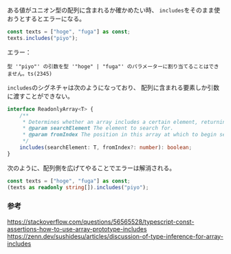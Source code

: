 ある値がユニオン型の配列に含まれるか確かめたい時、
`includes`をそのまま使おうとするとエラーになる。
```ts
const texts = ["hoge", "fuga"] as const;
texts.includes("piyo");
```
エラー：
```
型 '"piyo"' の引数を型 '"hoge" | "fuga"' のパラメーターに割り当てることはできません。ts(2345)
```

`includes`のシグネチャは次のようになっており、
配列に含まれる要素しか引数に渡すことができない。
```ts
interface ReadonlyArray<T> {
    /**
     * Determines whether an array includes a certain element, returning true or false as appropriate.
     * @param searchElement The element to search for.
     * @param fromIndex The position in this array at which to begin searching for searchElement.
     */
    includes(searchElement: T, fromIndex?: number): boolean;
}
```

次のように、配列側を広げてやることでエラーは解消される。
```ts
const texts = ["hoge", "fuga"] as const;
(texts as readonly string[]).includes("piyo");
```

### 参考
https://stackoverflow.com/questions/56565528/typescript-const-assertions-how-to-use-array-prototype-includes
https://zenn.dev/sushidesu/articles/discussion-of-type-inference-for-array-includes
